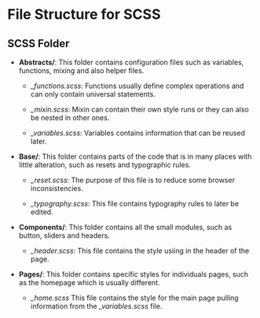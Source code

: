# File Structure for SCSS

## SCSS Folder

* **Abstracts/**: This folder contains configuration files such as variables, functions, mixing and also helper files.

    * *_functions.scss*: Functions usually define complex operations and can only contain universal statements.

    * *_mixin.scss*: Mixin can contain their own style runs or they can also be nested in other ones.

    * *_variables.scss*: Variables contains information that can be reused later.

* **Base/**: This folder contains parts of the code that is in many places with little alteration, such as resets and typographic rules.

    * *_reset.scss*: The purpose of this file is to reduce some browser inconsistencies.

    * *_typography.scss*: This file contains typography rules to later be edited.

* **Components/**: This folder contains all the small modules, such as button, sliders and headers.

    * *_header.scss*: This file contains the style usiing in the header of the page.

* **Pages/**: This folder contains specific styles for individuals pages, such as the homepage which is usually different.

    * *_home.scss* This file contains the style for the main page pulling information from the *_variables.scss* file.


